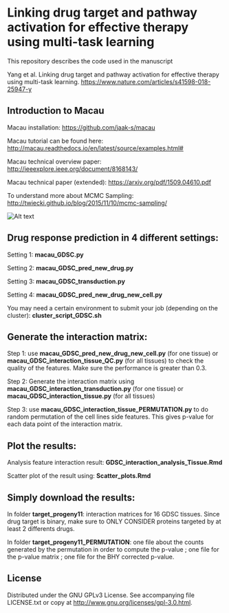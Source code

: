 # Linking drug target and pathway activation for effective therapy using multi-task learning
This repository describes the code used in the manuscript 

Yang et al. Linking drug target and pathway activation for effective therapy using multi-task learning.
https://www.nature.com/articles/s41598-018-25947-y

## Introduction to Macau

Macau installation: https://github.com/jaak-s/macau

Macau tutorial can be found here: http://macau.readthedocs.io/en/latest/source/examples.html#

Macau technical overview paper: http://ieeexplore.ieee.org/document/8168143/

Macau technical paper (extended):  https://arxiv.org/pdf/1509.04610.pdf

To understand more about MCMC Sampling: http://twiecki.github.io/blog/2015/11/10/mcmc-sampling/

![Alt text](https://github.com/Katan5555/Macau_project_1/blob/master/image/Figure_1.png)

## Drug response prediction in 4 different settings: 

Setting 1: **macau_GDSC.py**

Setting 2: **macau_GDSC_pred_new_drug.py**

Setting 3: **macau_GDSC_transduction.py**

Setting 4: **macau_GDSC_pred_new_drug_new_cell.py**

You may need a certain environment to submit your job (depending on the cluster): **cluster_script_GDSC.sh**


## Generate the interaction matrix: 

Step 1: use **macau_GDSC_pred_new_drug_new_cell.py** (for one tissue) or **macau_GDSC_interaction_tissue_QC.py** (for all tissues) to check the quality of the features. Make sure the performance is greater than 0.3.

Step 2: Generate the interaction matrix using **macau_GDSC_interaction_transduction.py** (for one tissue) or **macau_GDSC_interaction_tissue.py** (for all tissues)

Step 3: use **macau_GDSC_interaction_tissue_PERMUTATION.py** to do random permutation of the cell lines side features. This gives p-value for each data point of the interaction matrix.

## Plot the results:

Analysis feature interaction result: **GDSC_interaction_analysis_Tissue.Rmd**

Scatter plot of the result using: **Scatter_plots.Rmd**

## Simply download the results:

In folder **target_progeny11**: interaction matrices for 16 GDSC tissues. Since drug target is binary, make sure to ONLY CONSIDER proteins targeted by at least 2 differents drugs. 

In folder **target_progeny11_PERMUTATION**: one file about the counts generated by the permutation in order to compute the p-value ; one file for the p-value matrix ; one file for the BHY corrected p-value. 

## License

Distributed under the GNU GPLv3 License. See accompanying file LICENSE.txt or copy at http://www.gnu.org/licenses/gpl-3.0.html.


